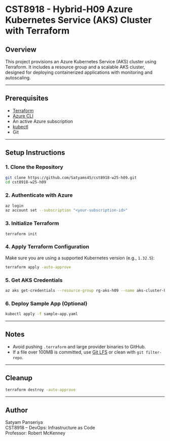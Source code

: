 # CST8918 - Hybrid-H09 Azure Kubernetes Service (AKS) Cluster with Terraform

## Overview

This project provisions an Azure Kubernetes Service (AKS) cluster using Terraform. It includes a resource group and a scalable AKS cluster, designed for deploying containerized applications with monitoring and autoscaling.

---

## Prerequisites

- [Terraform](https://developer.hashicorp.com/terraform/downloads)
- [Azure CLI](https://learn.microsoft.com/en-us/cli/azure/install-azure-cli)
- An active Azure subscription
- [kubectl](https://kubernetes.io/docs/tasks/tools/)
- Git

---

## Setup Instructions

### 1. Clone the Repository

```bash
git clone https://github.com/Satyams45/cst8918-w25-h09.git
cd cst8918-w25-h09
```

### 2. Authenticate with Azure

```bash
az login
az account set --subscription "<your-subscription-id>"
```

### 3. Initialize Terraform

```bash
terraform init
```

### 4. Apply Terraform Configuration

Make sure you are using a supported Kubernetes version (e.g., `1.32.5`):

```bash
terraform apply -auto-approve
```

### 5. Get AKS Credentials

```bash
az aks get-credentials --resource-group rg-aks-h09 --name aks-cluster-h09
```

### 6. Deploy Sample App (Optional)

```bash
kubectl apply -f sample-app.yaml
```

---

## Notes

- Avoid pushing `.terraform` and large provider binaries to GitHub.
- If a file over 100MB is committed, use [Git LFS](https://git-lfs.github.com) or clean with `git filter-repo`.

---

## Cleanup

```bash
terraform destroy -auto-approve
```

---

## Author

Satyam Panseriya  
CST8918 – DevOps: Infrastructure as Code  
Professor: Robert McKenney  
